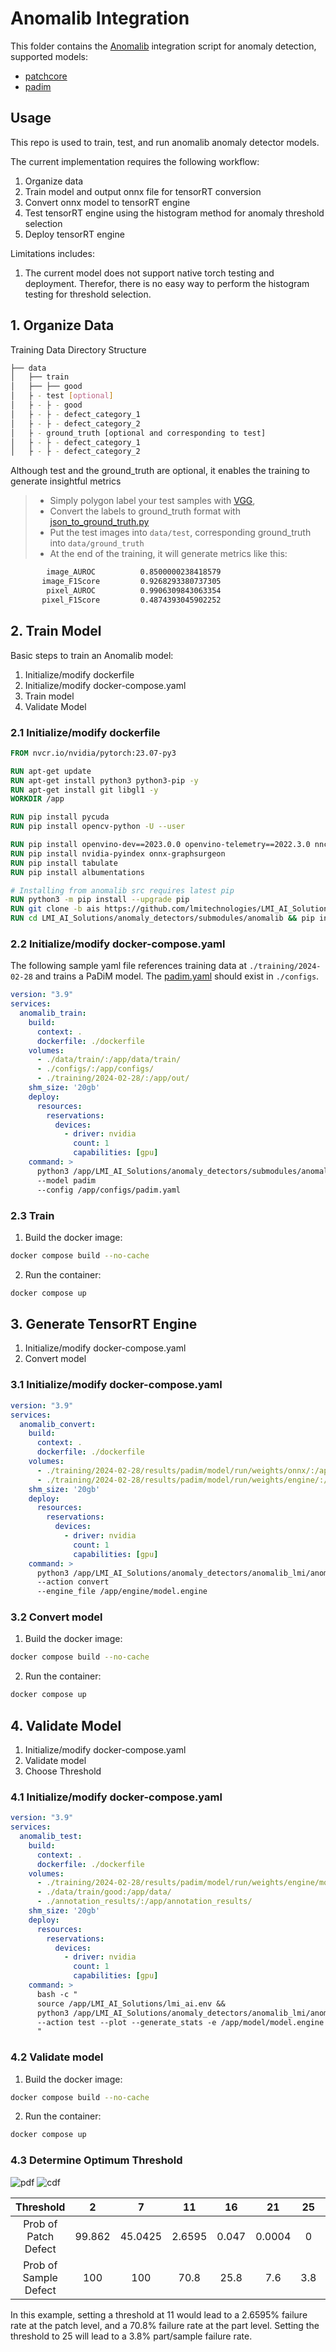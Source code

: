 # Anomalib Integration
This folder contains the [Anomalib](https://github.com/openvinotoolkit/anomalib) integration script for anomaly detection, supported models:
- [patchcore](https://arxiv.org/abs/2106.08265)
- [padim](https://arxiv.org/abs/2011.08785)

## Usage

This repo is used to train, test, and run anomalib anomaly detector models.

The current implementation requires the following workflow:

1. Organize data
2. Train model and output onnx file for tensorRT conversion
3. Convert onnx model to tensorRT engine
4. Test tensorRT engine using the histogram method for anomaly threshold selection
5. Deploy tensorRT engine

Limitations includes:
1. The current model does not support native torch testing and deployment.  Therefor, there is no easy way to perform the histogram testing for threshold selection.

## 1. Organize Data

Training Data Directory Structure
```bash
├── data
│   ├── train
│   ├── ├── good
│   ├ - test [optional]
│   ├ - ├ - good
│   ├ - ├ - defect_category_1
│   ├ - ├ - defect_category_2
│   ├ - ground_truth [optional and corresponding to test]
│   ├ - ├ - defect_category_1
│   ├ - ├ - defect_category_2
```
Although test and the ground_truth are optional, it enables the training to generate insightful metrics
> * Simply polygon label your test samples with [VGG](https://www.robots.ox.ac.uk/~vgg/software/via/via.html), 
> * Convert the labels to ground_truth format with [json_to_ground_truth.py](https://github.com/lmitechnologies/LMI_AI_Solutions/blob/ais/lmi_utils/label_utils/json_to_ground_truth.py)
> * Put the test images into `data/test`, corresponding ground_truth into `data/ground_truth`
> * At the end of the training, it will generate metrics like this:
```bash
        image_AUROC          0.8500000238418579
       image_F1Score         0.9268293380737305
        pixel_AUROC          0.9906309843063354
       pixel_F1Score         0.4874393045902252
```
## 2. Train Model

Basic steps to train an Anomalib model:

1. Initialize/modify dockerfile
2. Initialize/modify docker-compose.yaml
3. Train model
4. Validate Model

### 2.1 Initialize/modify dockerfile

```Dockerfile
FROM nvcr.io/nvidia/pytorch:23.07-py3

RUN apt-get update
RUN apt-get install python3 python3-pip -y
RUN apt-get install git libgl1 -y
WORKDIR /app

RUN pip install pycuda
RUN pip install opencv-python -U --user 

RUN pip install openvino-dev==2023.0.0 openvino-telemetry==2022.3.0 nncf==2.4.0
RUN pip install nvidia-pyindex onnx-graphsurgeon
RUN pip install tabulate
RUN pip install albumentations

# Installing from anomalib src requires latest pip 
RUN python3 -m pip install --upgrade pip
RUN git clone -b ais https://github.com/lmitechnologies/LMI_AI_Solutions.git && cd LMI_AI_Solutions/anomaly_detectors && git submodule update --init submodules/anomalib
RUN cd LMI_AI_Solutions/anomaly_detectors/submodules/anomalib && pip install -e .
```

### 2.2 Initialize/modify docker-compose.yaml

The following sample yaml file references training data at `./training/2024-02-28` and trains a PaDiM model. The [padim.yaml](https://github.com/lmitechnologies/LMI_AI_Solutions/blob/ais/anomaly_detectors/anomalib_lmi/configs/padim.yaml) should exist in `./configs`. 

```yaml
version: "3.9"
services:
  anomalib_train:
    build:
      context: .
      dockerfile: ./dockerfile
    volumes:
      - ./data/train/:/app/data/train/
      - ./configs/:/app/configs/
      - ./training/2024-02-28/:/app/out/
    shm_size: '20gb' 
    deploy:
      resources:
        reservations:
          devices:
            - driver: nvidia
              count: 1
              capabilities: [gpu]
    command: >
      python3 /app/LMI_AI_Solutions/anomaly_detectors/submodules/anomalib/tools/train.py
      --model padim
      --config /app/configs/padim.yaml
```
### 2.3 Train

1. Build the docker image: 
```bash
docker compose build --no-cache
```
2. Run the container:
```bash
docker compose up 
```


## 3. Generate TensorRT Engine

1. Initialize/modify docker-compose.yaml
2. Convert model

### 3.1 Initialize/modify docker-compose.yaml

```yaml
version: "3.9"
services:
  anomalib_convert:
    build:
      context: .
      dockerfile: ./dockerfile
    volumes:
      - ./training/2024-02-28/results/padim/model/run/weights/onnx/:/app/onnx/
      - ./training/2024-02-28/results/padim/model/run/weights/engine/:/app/engine/
    shm_size: '20gb' 
    deploy:
      resources:
        reservations:
          devices:
            - driver: nvidia
              count: 1
              capabilities: [gpu]
    command: >
      python3 /app/LMI_AI_Solutions/anomaly_detectors/anomalib_lmi/anomaly_model.py 
      --action convert
      --engine_file /app/engine/model.engine
```
### 3.2 Convert model
1. Build the docker image: 
```bash
docker compose build --no-cache
```
2. Run the container:
```bash
docker compose up 
```

## 4. Validate Model

1. Initialize/modify docker-compose.yaml
2. Validate model
3. Choose Threshold

### 4.1 Initialize/modify docker-compose.yaml

```yaml
version: "3.9"
services:
  anomalib_test:
    build:
      context: .
      dockerfile: ./dockerfile
    volumes:
      - ./training/2024-02-28/results/padim/model/run/weights/engine/model.engine:/app/model/model.engine
      - ./data/train/good:/app/data/
      - ./annotation_results/:/app/annotation_results/
    shm_size: '20gb' 
    deploy:
      resources:
        reservations:
          devices:
            - driver: nvidia
              count: 1
              capabilities: [gpu]
    command: >
      bash -c "
      source /app/LMI_AI_Solutions/lmi_ai.env &&
      python3 /app/LMI_AI_Solutions/anomaly_detectors/anomalib_lmi/anomaly_model.py 
      --action test --plot --generate_stats -e /app/model/model.engine
      "
```
### 4.2 Validate model
1. Build the docker image: 
```bash
docker compose build --no-cache
```
2. Run the container:
```bash
docker compose up 
```

### 4.3 Determine Optimum Threshold
![pdf](gamma_pdf_fit.png)
![cdf](gamma_cdf_fit.png)


| Threshold | 2 | 7 | 11 | 16 | 21 | 25 | 30 | 35 | 39 | 44 |
|:-------:|:--------:|:-------:|:-------:|:-------:|:-------:|:-------:|:-------:|:-------:|:-------:|:-------:|
| Prob of Patch Defect  |  99.862  |  45.0425 |  2.6595 |  0.047  |  0.0004 |  0      |  0     |  0     |  0     |  0 |
| Prob of Sample Defect | 100      | 100      | 70.8    | 25.8    |  7.6    |  3.8    |  1.4   |  0.4   |  0.2   |  0 |

In this example, setting a threshold at 11 would lead to a 2.6595% failure rate at the patch level, and a 70.8% failure rate at the part level.  Setting the threshold to 25 will lead to a 3.8% part/sample failure rate. 


